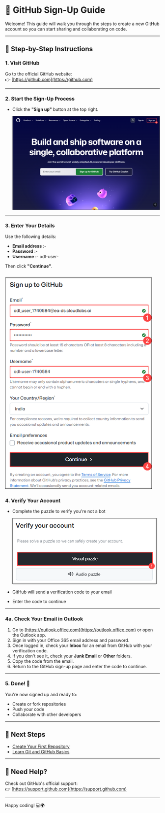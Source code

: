 # 🐙 GitHub Sign-Up Guide

Welcome! This guide will walk you through the steps to create a new GitHub account so you can start sharing and collaborating on code.

---

## 📝 Step-by-Step Instructions

### 1. Visit GitHub

Go to the official GitHub website:  
👉 [https://github.com](https://github.com)

---

### 2. Start the Sign-Up Process

- Click the **"Sign up"** button at the top right.

   ![](./media/git-1.png)
---

### 3. Enter Your Details

Use the following details:

- **Email address** :- <inject key="AzureAdUserEmail"></inject>
- **Password** :- <inject key="AzureAdUserPassword"></inject>
- **Username** :- odl-user-

Then click **"Continue"**.

   ![](./media/git-2.png)
---

### 4. Verify Your Account

- Complete the puzzle to verify you're not a bot

   ![](./media/git-3.png)
- GitHub will send a verification code to your email
- Enter the code to continue

---

### 4a. Check Your Email in Outlook

1. Go to [https://outlook.office.com](https://outlook.office.com) or open the Outlook app.
2. Sign in with your Office 365 email address and password.
3. Once logged in, check your **Inbox** for an email from GitHub with your verification code.
4. If you don't see it, check your **Junk Email** or **Other** folders.
5. Copy the code from the email.
6. Return to the GitHub sign-up page and enter the code to continue.

---

### 5. Done! 🎉

You're now signed up and ready to:

- Create or fork repositories
- Push your code
- Collaborate with other developers

---

## 🚀 Next Steps

- [Create Your First Repository](https://docs.github.com/en/get-started/quickstart/create-a-repo)
- [Learn Git and GitHub Basics](https://docs.github.com/en/get-started/using-git)

---

## 🙋 Need Help?

Check out GitHub's official support:  
👉 [https://support.github.com](https://support.github.com)

---

Happy coding! 💻🌍
